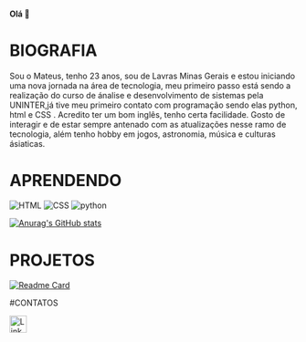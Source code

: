 #### Olá 👋

# BIOGRAFIA

Sou o Mateus, tenho 23 anos, sou de Lavras Minas Gerais e estou iniciando uma nova jornada na área de tecnologia, meu primeiro passo está sendo a realização do curso de ánalise e desenvolvimento de sistemas pela UNINTER,já tive meu primeiro contato com programação sendo elas python, html e CSS . Acredito ter um bom inglês, tenho certa facilidade. Gosto de interagir e de estar sempre antenado com as atualizações nesse ramo de tecnologia, além tenho hobby em jogos, astronomia, música e culturas ásiaticas.

# APRENDENDO

![HTML](https://img.shields.io/badge/HTML5-E34F26?style=for-the-badge&logo=html5&logoColor=white)
![CSS](https://img.shields.io/badge/CSS3-1572B6?style=for-the-badge&logo=css3&logoColor=white)
![python](https://img.shields.io/badge/Python-FFD43B?style=for-the-badge&logo=python&logoColor=blue)

[![Anurag's GitHub stats](https://github-readme-stats.vercel.app/api?username=matdsouza&theme=dracula)](https://github.com/anuraghazra/github-readme-stats)

# PROJETOS

[![Readme Card](https://github-readme-stats.vercel.app/api/pin/?username=matdsouza&repo=matdsouza.github.io)](https://github.com/anuraghazra/github-readme-stats)

#CONTATOS

[<img src= 'https://img.shields.io/badge/LinkedIn-0077B5?style=for-the-badge&logo=linkedin&logoColor=white' alt='Linkedin' height='30'>](https://www.linkedin.com/in/mateus-souza-870627246/)
